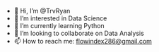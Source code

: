 - 👋 Hi, I’m @TrvRyan
- 👀 I’m interested in Data Science
- 🌱 I’m currently learning Python
- 💞️ I’m looking to collaborate on Data Analysis
- 📫 How to reach me: flowindex286@gmail.com

<!---
TrvRyan/TrvRyan is a ✨ special ✨ repository because its `README.md` (this file) appears on your GitHub profile.
You can click the Preview link to take a look at your changes.
--->
